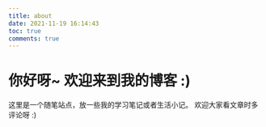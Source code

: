 ```yaml
---
title: about
date: 2021-11-19 16:14:43
toc: true
comments: true
---
```

# 你好呀~ 欢迎来到我的博客 :)

这里是一个随笔站点，放一些我的学习笔记或者生活小记。
欢迎大家看文章时多评论呀 :)

<!--
## 项目经历
- 2021.11 至今： 基于深度学习的试题质量评估（进行中）, 大学生创新研究项目.
    基于试题文本对试题质量进行定义和评估
- 2021.8 至今 BDAA 实验室LUNA 项目数据组负责人.
    负责项目数据的交接/入库/清洗校验/管理。
    负责实验室账户管理系统的前端开发。
- 2020.7-10 The NeurIPS 2020 Education Challenge.
    负责搭建数据标注平台，个人完成前后端和数据库的维护，并将其在gitlab上部署成服务。
    Task3赛道成员之一。任务目标是对题目质量进行评估。本人负责特征工程，从学生答题的准确率和时间等方面评估试题质量。
    Task3最终成绩：公榜Top1 私榜Top3
- 2019.10-12 CCF BDCI competition, 互联网金融实体发现.
    四人组队的课程实验，本人担任组长，负责安排试验进度和课程答辩。比赛目标是识别出给定文本中的金融实体。
    我们使用词袋模型的思路解决问题，在用pkuseg工具分词之后，把原问题转成二分类有监督问题求解。我尝试了如朴素贝叶斯、决策树、LightGBM等多种分类器，最后对各类模型做了基于投票法的集成。
    最终成绩：239/2384 课程总评: A
- 2019.8-10 Kaggle competition, 欺诈交易识别.
    比赛目标是预测给出的交易是否为欺诈性交易。
    这是一个二分类有监督问题，且数据量较大。在阅读和学习其他优秀参赛者发布的文章之后，我初步了解数据科学类比赛的流程和相关的辅助工具，比赛总结整理在[这里](https://github.com/karin0018/Kaggle-IEEE-CIS-Fraud-Detection/blob/master/summary.ipynb)。
    最终成绩：Top 20% -->
